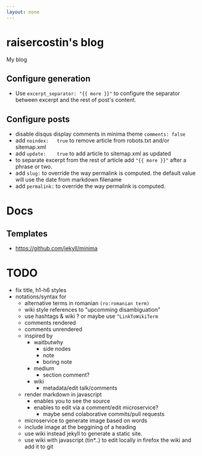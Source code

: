 ```yaml
---
layout: none
---
```

# raisercostin's blog
My blog

## Configure generation
- Use `excerpt_separator: "{{ more }}"` to configure the separator between excerpt and the rest of post's content.

## Configure posts
- disable disqus display comments in minima theme `comments: false`
- add `noindex:   true` to remove article from robots.txt and/or sitemap.xml
- add `update:    true` to add article to sitemap.xml as updated
- to separate excerpt from the rest of article add `"{{ more }}"` after a phrase or two.
- add `slug:` to override the way permalink is computed. the default value will use the date from markdown filename
- add `permalink:` to override the way permalink is computed.

# Docs
## Templates
- https://github.com/jekyll/minima

# TODO
- fix title, h1-h6 styles
- notations/syntax for
  - alternative terms in romanian `(ro:romanian term)`
  - wiki style references to "upcomming disambiguation"
  - use hashtags & wiki ? or maybe use `^LinkToWikiTerm`
  - comments rendered
  - comments unrendered
  - inspired by
    - waitbutwhy
      - side nodes
      - note
      - boring note
    - medium
      - section comment?
    - wiki
      - metadata/edit talk/comments
  - render markdown in javascript
    - enables you to see the source
    - enables to edit via a comment/edit microservice?
      - maybe send colaborative commits/pull requests
  - microservice to generate image based on words
  - include image at the beggining of a heading
  - use wiki instead jekyll to generate a static site.
  - use wiki with javascript (tin*..) to edit locally in firefox the wiki and add it to git
